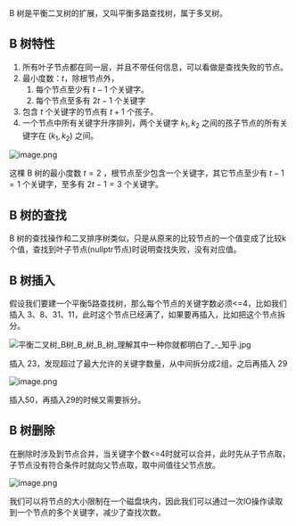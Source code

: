B 树是平衡二叉树的扩展，又叫平衡多路查找树，属于多叉树。

## B 树特性

1. 所有叶子节点都在同一层，并且不带任何信息，可以看做是查找失败的节点。
2. 最小度数：$t$，除根节点外，
   1. 每个节点至少有 $t-1$ 个关键字。
   2. 每个节点至多有 $2t-1$ 个关键字
3. 包含 $t$ 个关键字的节点有 $t+1$ 个孩子。
4. 一个节点中所有关键字升序排列，两个关键字 $k_1, k_2$ 之间的孩子节点的所有关键字在 $(k_1, k_2)$ 之间。

![image.png](assets/image-20210818192825-7a8iser.png)

这棵 B 树的最小度数 $t=2$ ，根节点至少包含一个关键字，其它节点至少有 $t-1=1$ 个关键字，至多有 $2t-1=3$ 个关键字。

## B 树的查找

B 树的查找操作和二叉排序树类似，只是从原来的比较节点的一个值变成了比较k个值，查找到叶子节点(nullptr节点)时说明查找失败，没有对应值。

## B 树插入

假设我们要建一个平衡5路查找树，那么每个节点的关键字数必须<=4，比如我们插入 3、8、31、11，此时这个节点已经满了，如果要再插入，比如把这个节点拆分。

![平衡二叉树_B树_B_树_B_树_理解其中一种你就都明白了_-_知乎.jpg](assets/平衡二叉树_B树_B_树_B_树_理解其中一种你就都明白了_-_知乎-20210818195341-rytfoc1.jpg)

插入 23，发现超过了最大允许的关键字数量，从中间拆分成2组，之后再插入 29

![image.png](assets/image-20210818195328-uyt3oxj.png)

插入50，再插入29的时候又需要拆分。

## B 树删除

在删除时涉及到节点合并，当关键字个数<=4时就可以合并，此时先从子节点取，子节点没有符合条件时就向父节点取，取中间值往父节点放。

![image.png](assets/image-20210818201323-plyxari.png)

我们可以将节点的大小限制在一个磁盘块内，因此我们可以通过一次IO操作读取到一个节点的多个关键字，减少了查找次数。